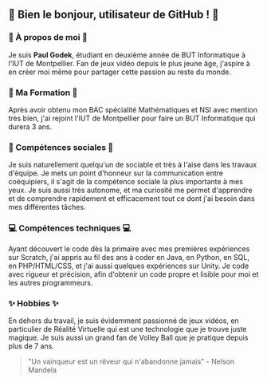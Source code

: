 ## 👋 Bien le bonjour, utilisateur de GitHub ! 👋


### 🗿 À propos de moi 🗿
Je suis **Paul Godek**, étudiant en deuxième année de BUT Informatique à l'IUT de Montpellier. Fan de jeux vidéo depuis le plus jeune âge, j'aspire à en créer moi même pour partager cette passion au reste du monde. 

### 📝 Ma Formation 📝
Après avoir obtenu mon BAC spécialité Mathématiques et NSI avec mention très bien, j'ai rejoint l'IUT de Montpellier pour faire un BUT Informatique qui durera 3 ans. 

### 👥 Compétences sociales 👥
Je suis naturellement quelqu'un de sociable et très à l'aise dans les travaux d'équipe. Je mets un point d'honneur sur la communication entre coéquipiers, il s'agit de la compétence sociale la plus importante à mes yeux. Je suis aussi très autonome, et ma curiosité me permet d'apprendre et de comprendre rapidement et efficacement tout ce dont j'ai besoin dans mes différentes tâches.

### 💻️ Compétences techniques 💻️ 
Ayant découvert le code dès la primaire avec mes premières expériences sur Scratch, j'ai appris au fil des ans à coder en Java, en Python, en SQL, en PHP/HTML/CSS, et j'ai aussi quelques expériences sur Unity. Je code avec rigueur et précision, afin d'obtenir un code propre et lisible pour moi et les autres programmeurs.

### ✨️ Hobbies ✨️ 
En dehors du travail, je suis évidemment passionné de jeux vidéos, en particulier de Réalité Virtuelle qui est une technologie que je trouve juste magique. Je suis aussi un grand fan de Volley Ball que je pratique depuis plus de 7 ans.


> "Un vainqueur est un rêveur qui n'abandonne jamais" - Nelson Mandela

<!--
**PaulGodek/PaulGodek** is a ✨ _special_ ✨ repository because its `README.md` (this file) appears on your GitHub profile.

Here are some ideas to get you started:

- 🔭 I’m currently working on ...
- 🌱 I’m currently learning ...
- 👯 I’m looking to collaborate on ...
- 🤔 I’m looking for help with ...
- 💬 Ask me about ...
- 📫 How to reach me: ...
- 😄 Pronouns: ...
- ⚡ Fun fact: ...
-->
